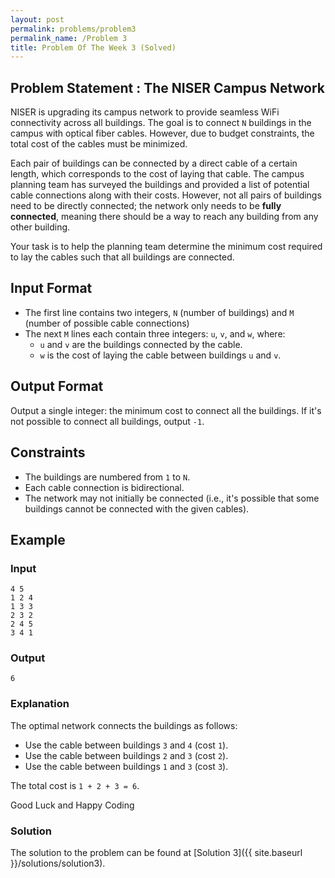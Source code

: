 ```yaml
---
layout: post
permalink: problems/problem3
permalink_name: /Problem 3
title: Problem Of The Week 3 (Solved)
---
```


## Problem Statement :  The NISER Campus Network

NISER is upgrading its campus network to provide seamless WiFi connectivity across all buildings. The goal is to connect `N` buildings in the campus with optical fiber cables. However, due to budget constraints, the total cost of the cables must be minimized.

Each pair of buildings can be connected by a direct cable of a certain length, which corresponds to the cost of laying that cable. The campus planning team has surveyed the buildings and provided a list of potential cable connections along with their costs. However, not all pairs of buildings need to be directly connected; the network only needs to be **fully connected**, meaning there should be a way to reach any building from any other building.

Your task is to help the planning team determine the minimum cost required to lay the cables such that all buildings are connected.

## Input Format

- The first line contains two integers, `N` (number of buildings) and `M` (number of possible cable connections)
- The next `M` lines each contain three integers: `u`, `v`, and `w`, where:
  - `u` and `v` are the buildings connected by the cable.
  - `w` is the cost of laying the cable between buildings `u` and `v`.

## Output Format

Output a single integer: the minimum cost to connect all the buildings. If it's not possible to connect all buildings, output `-1`.

## Constraints

- The buildings are numbered from `1` to `N`.
- Each cable connection is bidirectional.
- The network may not initially be connected (i.e., it's possible that some buildings cannot be connected with the given cables).

## Example

### Input
```
4 5
1 2 4
1 3 3
2 3 2
2 4 5
3 4 1
```

### Output
```
6
```


### Explanation
The optimal network connects the buildings as follows:
- Use the cable between buildings `3` and `4` (cost `1`).
- Use the cable between buildings `2` and `3` (cost `2`).
- Use the cable between buildings `1` and `3` (cost `3`).

The total cost is `1 + 2 + 3 = 6`.



Good Luck and Happy Coding

### Solution
The solution to the problem can be found at [Solution 3]({{ site.baseurl }}/solutions/solution3).
